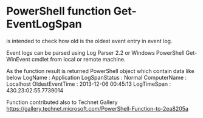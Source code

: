 # PowerShell function Get-EventLogSpan

is intended to check how old is the oldest event entry in event log.

Event logs can be parsed using Log Parser 2.2 or Windows PowerShell Get-WinEvent cmdlet from local or remote machine.


As the function result is returned PowerShell object which contain data like below
LogName				: Application
LogSpanStatus		: Normal
ComputerName		: Localhost
OldestEventTime		: 2013-12-06 00:45:13
LogTimeSpan			: 430.23:02:55.7739014

Function contributed also to Technet Gallery https://gallery.technet.microsoft.com/PowerShell-Function-to-2ea8205a